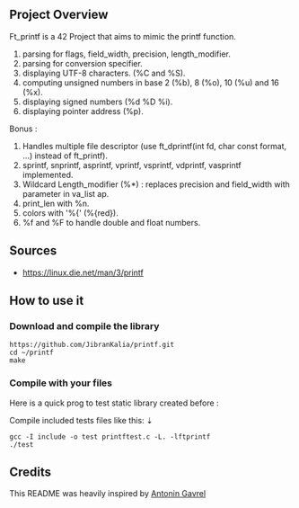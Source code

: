 ## Project Overview
Ft_printf is a 42 Project that aims to mimic the printf function.

1) parsing for flags, field_width, precision, length_modifier.
2) parsing for conversion specifier.
3) displaying UTF-8 characters. (%C and %S).
4) computing unsigned numbers in base 2 (%b), 8 (%o), 10 (%u) and 16 (%x).
5) displaying signed numbers (%d %D %i).
6) displaying pointer address (%p).

Bonus :
1) Handles multiple file descriptor (use ft_dprintf(int fd, char const format, ...) instead of ft_printf).
2) sprintf, snprintf, asprintf, vprintf, vsprintf, vdprintf, vasprintf implemented.
3) Wildcard Length_modifier (%*) : replaces precision and field_width with parameter in va_list ap.
5) print_len with %n.
7) colors with '%{' (%{red}).
8) %f and %F to handle double and float numbers.

## Sources
* https://linux.die.net/man/3/printf

## How to use it

### Download and compile the library

```
https://github.com/JibranKalia/printf.git
cd ~/printf
make
```

### Compile with your files

Here is a quick prog to test static library created before :

Compile included tests files like this: ⇣
```
gcc -I include -o test printftest.c -L. -lftprintf
./test
```

## Credits

This README was heavily inspired by [Antonin Gavrel](https://github.com/agavrel)
